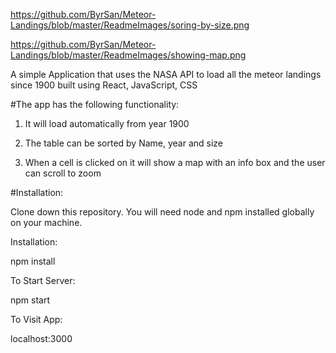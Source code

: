 
https://github.com/ByrSan/Meteor-Landings/blob/master/ReadmeImages/soring-by-size.png


https://github.com/ByrSan/Meteor-Landings/blob/master/ReadmeImages/showing-map.png


A simple Application that uses the NASA API to load all the meteor landings since 1900 built using React, JavaScript, CSS

#The app has the following functionality: 

1) It will load automatically from year 1900 

2) The table can be sorted by Name, year and size

3) When a cell is clicked on it will show a map with an info box and the user can scroll to zoom 

#Installation: 

Clone down this repository. You will need node and npm installed globally on your machine.

Installation:

npm install


To Start Server:

npm start

To Visit App:

localhost:3000
